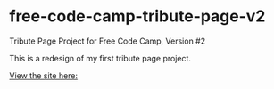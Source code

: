 # free-code-camp-tribute-page-v2
Tribute Page Project for Free Code Camp, Version #2

This is a redesign of my first tribute page project.

[View the site here:](https://brittrwalker.github.io/free-code-camp-tribute-page-v2/)
